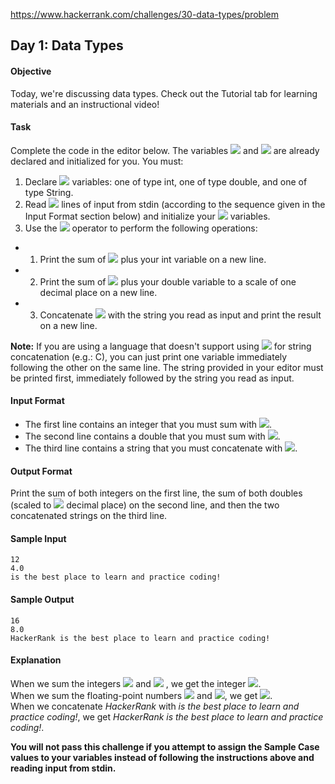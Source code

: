 https://www.hackerrank.com/challenges/30-data-types/problem

## Day 1: Data Types

#### Objective
Today, we're discussing data types. Check out the Tutorial tab for learning materials and an instructional video!

#### Task
Complete the code in the editor below. The variables <img src="https://latex.codecogs.com/svg.latex?\Large&space;i,d,"> and <img src="https://latex.codecogs.com/svg.latex?\Large&space;s"> are already declared and initialized for you. You must:

1. Declare <img src="https://latex.codecogs.com/svg.latex?\Large&space;3"> variables: one of type int, one of type double, and one of type String.
2. Read <img src="https://latex.codecogs.com/svg.latex?\Large&space;3"> lines of input from stdin (according to the sequence given in the Input Format section below) and initialize your <img src="https://latex.codecogs.com/svg.latex?\Large&space;3"> variables.
3. Use the <img src="https://latex.codecogs.com/svg.latex?\Large&space;+"> operator to perform the following operations:

- 1. Print the sum of <img src="https://latex.codecogs.com/svg.latex?\Large&space;i"> plus your int variable on a new line.
- 2. Print the sum of <img src="https://latex.codecogs.com/svg.latex?\Large&space;d"> plus your double variable to a scale of one decimal place on a new line.
- 3. Concatenate <img src="https://latex.codecogs.com/svg.latex?\Large&space;s"> with the string you read as input and print the result on a new line. 

**Note:** If you are using a language that doesn't support using <img src="https://latex.codecogs.com/svg.latex?\Large&space;+"> for string concatenation (e.g.: C), you can just print one variable immediately following the other on the same line. The string provided in your editor must be printed first, immediately followed by the string you read as input.

#### Input Format

- The first line contains an integer that you must sum with <img src="https://latex.codecogs.com/svg.latex?\Large&space;i">.
- The second line contains a double that you must sum with <img src="https://latex.codecogs.com/svg.latex?\Large&space;d">.
- The third line contains a string that you must concatenate with <img src="https://latex.codecogs.com/svg.latex?\Large&space;s">.

#### Output Format

Print the sum of both integers on the first line, the sum of both doubles (scaled to <img src="https://latex.codecogs.com/svg.latex?\Large&space;1"> decimal place) on the second line, and then the two concatenated strings on the third line.

#### Sample Input
```
12
4.0
is the best place to learn and practice coding!
```
#### Sample Output
```
16
8.0
HackerRank is the best place to learn and practice coding!
```
#### Explanation

When we sum the integers <img src="https://latex.codecogs.com/svg.latex?\Large&space;4"> and <img src="https://latex.codecogs.com/svg.latex?\Large&space;12"> , we get the integer <img src="https://latex.codecogs.com/svg.latex?\Large&space;16">.<br>
When we sum the floating-point numbers <img src="https://latex.codecogs.com/svg.latex?\Large&space;4.0"> and <img src="https://latex.codecogs.com/svg.latex?\Large&space;4.0">, we get <img src="https://latex.codecogs.com/svg.latex?\Large&space;8.0">.<br>
When we concatenate *HackerRank* with *is the best place to learn and practice coding!*, we get *HackerRank is the best place to learn and practice coding!*.

**You will not pass this challenge if you attempt to assign the Sample Case values to your variables instead of following the instructions above and reading input from stdin.**

